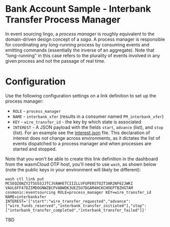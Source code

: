 # Bank Account Sample - Interbank Transfer Process Manager
In event sourcing lingo, a _process manager_ is roughly equivalent to the domain-driven design concept of a _saga_. A process manager is responsible for coordinating any long-running process by consuming events and emitting commands (essentially the inverse of an aggregate). Note that "long-running" in this case refers to the plurality of events involved in any given process and not the passage of real time.

# Configuration
Use the following configuration settings on a link definition to set up the process manager:
* `ROLE` - `process_manager`
* `NAME` - `interbank_xfer` (results in a consumer named `PM_interbank_xfer`)
* `KEY` - `wire_transfer_id` - the key by which state is associated
* `INTEREST` - A JSON payload with the fields `start`, `advance` (list), and `stop` (list). For an example see the [interest.json](./interest.json) file. This declaration of interest does _not_ change across environments, as it dictates the list of events dispatched to a process manager and when processes are started and stopped.

Note that you won't be able to create this link definition in the dashboard from the wasmCloud OTP host, you'll need to use `wash`, as shown below (note the public keys in your environment will likely be different):

```
wash ctl link put MC5EQZ6NZY2T5US5JJTCJVAWHETCIIZLLVFUPERSTO2T3AR2NF62JWKI VAUL6FF47DZIMDOGNWZBCPVABWDK3UEZ5U7DGAM4HCKCHOEPTBZHGTAM cosmonic:eventsourcing ROLE=process_manager KEY=wire_transfer_id NAME=interbankxfer INTEREST='{"start":"wire_transfer_requested","advance":["wire_funds_reserved","interbank_transfer_initiated"],"stop":["interbank_transfer_completed","interbank_transfer_failed"]}'
```

TBD